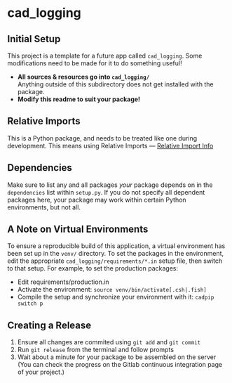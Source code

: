 # cad_logging

## Initial Setup
This project is a template for a future app called `cad_logging`.
Some modifications need to be made for it to do something useful!

-   **All sources & resources go into `cad_logging/`**  
    Anything outside of this subdirectory does not get installed with the package.
-   **Modify this readme to suit your package!**

## Relative Imports
This is a Python package, and needs to be treated like one during development. This means using Relative Imports &mdash; [Relative Import Info](https://realpython.com/absolute-vs-relative-python-imports/#relative-imports)

## Dependencies
Make sure to list any and all packages *your* package depends on in the `dependencies` list within `setup.py`. If you do not specify all dependent packages here, your package may work within certain Python environments, but not all. 

## A Note on Virtual Environments
To ensure a reproducible build of this application, a virtual environment has been set up in the `venv/` directory. To set the packages in the environment, edit the appropriate `cad_logging/requirements/*.in` setup file, then switch to that setup. For example, to set the production packages:
- Edit requirements/production.in
- Activate the environment: `source venv/bin/activate[.csh|.fish]`
- Compile the setup and synchronize your environment with it: `cadpip switch p`

## Creating a Release
1. Ensure all changes are commited using `git add` and `git commit`
2. Run `git release` from the terminal and follow prompts
3. Wait about a minute for your package to be assembled on the server (You can check the progress on the Gitlab continuous integration page of your project.)
